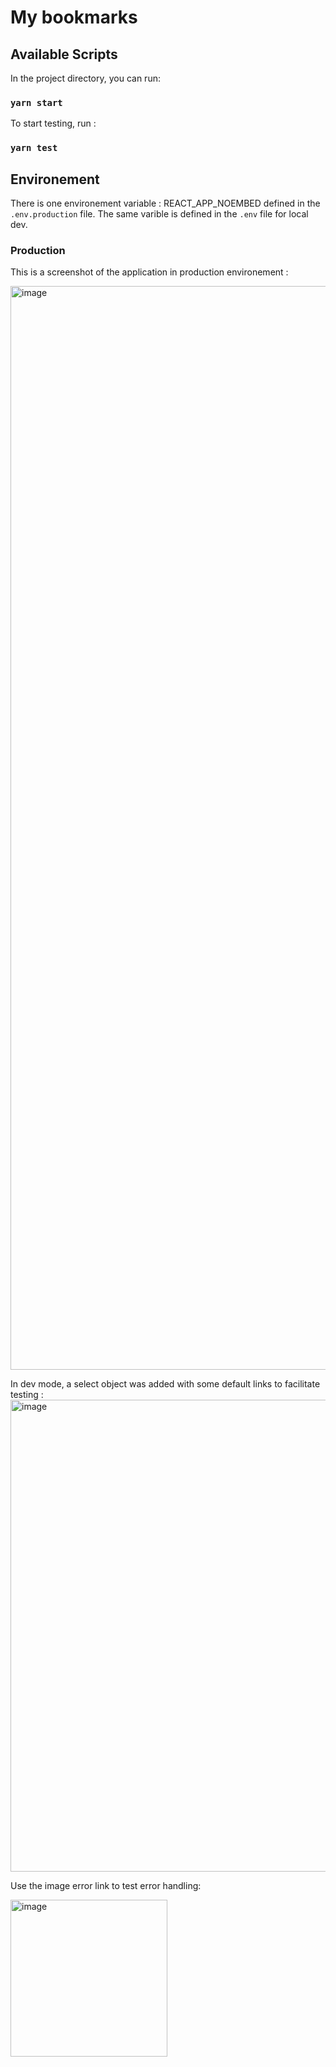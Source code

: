 # My bookmarks

## Available Scripts

In the project directory, you can run:

### `yarn start`

To start testing, run :

### `yarn test`

## Environement 

There is one environement variable : REACT_APP_NOEMBED defined in the `.env.production` file.
The same varible is defined in the `.env` file for local dev.

### Production

This is a screenshot of the application in production environement :

<img width="1734" alt="image" src="https://user-images.githubusercontent.com/39771475/172484692-2197beef-43f5-4452-9397-78130b18792f.png">

In dev mode, a select object was added with some default links to facilitate testing : 
<img width="755" alt="image" src="https://user-images.githubusercontent.com/39771475/172486112-cd60a51a-a1a5-4e80-be85-9d219daa6774.png">


Use the image error link to test error handling:

<img width="251" alt="image" src="https://user-images.githubusercontent.com/39771475/172486183-d2c3b907-de6b-4e69-a951-754f8ef70f90.png">



